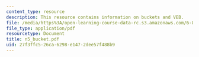 ```yaml
---
content_type: resource
description: This resource contains information on buckets and VEB.
file: /media/https%3A/open-learning-course-data-rc.s3.amazonaws.com/6-854j-advanced-algorithms-fall-2005/27f3ffc526ca6298e1472dee57f488b9_n5_bucket.pdf
file_type: application/pdf
resourcetype: Document
title: n5_bucket.pdf
uid: 27f3ffc5-26ca-6298-e147-2dee57f488b9
---
```

